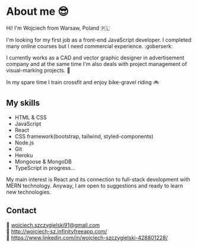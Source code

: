 # About me 😎
Hi! I'm Wojciech from Warsaw, Poland 🇵🇱

I'm looking for my first job as a front-end JavaScript developer. I completed many online courses but I need commercial experience. :goberserk:

I currently works as a CAD and vector graphic designer in advertisement company and at the same time I'm also deals with project management of visual-marking projects. :pencil:

In my spare time I train crossfit and enjoy bike-gravel riding :bike: 

## My skills

+ HTML & CSS
+ JavaScript
+ React
+ CSS framework(bootstrap, tailwind, styled-components)
+ Node.js
+ Git 
+ Heroku
+ Mongoose & MongoDB
+ TypeScript in progress...

My main interest is React and its connection to full-stack devolopment with MERN technology. 
Anyway, I am open to suggestions and ready to learn new technologies. 





## Contact
:email: wojciech.szczygielski91@gmail.com <br/>
:page_facing_up: http://wojciech-sz.infinityfreeapp.com/ <br/>
:boy: https://www.linkedin.com/in/wojciech-szczygielski-428801228/
